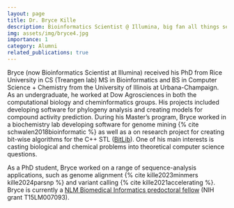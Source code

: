 ```yaml
---
layout: page
title: Dr. Bryce Kille
description: Bioinformatics Scientist @ Illumina, big fan all things sequence analysis, high-performance computing, and discrete algorithms.
img: assets/img/bryce4.jpg
importance: 1
category: Alumni
related_publications: true
---
```


Bryce (now Bioinformatics Scientist at Illumina) received his PhD from Rice University in CS (Treangen lab) MS in Bioinformatics and BS in 
Computer Science + Chemistry from the University of Illinois at Urbana-Champaign. As an 
undergraduate, he worked at Dow Agrosciences in both the computational biology and cheminformatics 
groups. His projects included developing software for phylogeny analysis and creating models for 
compound activity prediction. During his Master’s program, Bryce worked in a biochemistry lab 
developing software for genome mining {% cite schwalen2018bioinformatic %}
as well as a on research project for creating bit-wise 
algorithms for the C++ STL ([BitLib](https://github.com/bkille/BitLib)). 
One of his main interests is casting biological and chemical problems 
into theoretical computer science questions. 

As a PhD student, Bryce worked on a range of sequence-analysis applications, such as 
genome alignment {% cite kille2023minmers kille2024parsnp %} and variant calling 
{% cite kille2021accelerating %}. 
Bryce is currently a [NLM Biomedical Informatics predoctoral fellow](https://www.gulfcoastconsortia.org/home/training/bmi-nlm/) 
(NIH grant T15LM007093).

